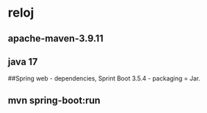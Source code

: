 # reloj
## apache-maven-3.9.11 
##  java 17
##Spring web - dependencies, Sprint Boot 3.5.4  - packaging  = Jar.
## mvn spring-boot:run
